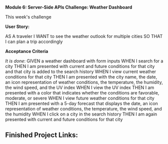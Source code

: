 **Module 6: Server-Side APIs Challenge: Weather Dashboard**

This week's challenge
<!-- Use the Geocoding API from OpenWeather in order to use city names for searches-->
<!-- The One Call API is used to bring up weather from searched city -->

**User Story:**

AS A traveler
I WANT to see the weather outlook for multiple cities
SO THAT I can plan a trip accordingly

**Acceptance Criteria**

*It is done*:
GIVEN a weather dashboard with form inputs
WHEN I search for a city
THEN I am presented with current and future conditions for that city and that city is added to the search history
WHEN I view current weather conditions for that city
THEN I am presented with the city name, the date, an icon representation of weather conditions, the temperature, the humidity, the wind speed, and the UV index
WHEN I view the UV index
THEN I am presented with a color that indicates whether the conditions are favorable, moderate, or severe
WHEN I view future weather conditions for that city
THEN I am presented with a 5-day forecast that displays the date, an icon representation of weather conditions, the temperature, the wind speed, and the humidity
WHEN I click on a city in the search history
THEN I am again presented with current and future conditions for that city

## Finished Project Links:

<!-- URL to site: https://mfcodingbc.github.io/

URL to GitHub Repository: https://github.com/mfcodingbc/

![Finished Site Screenshot](./assets/images/ -->